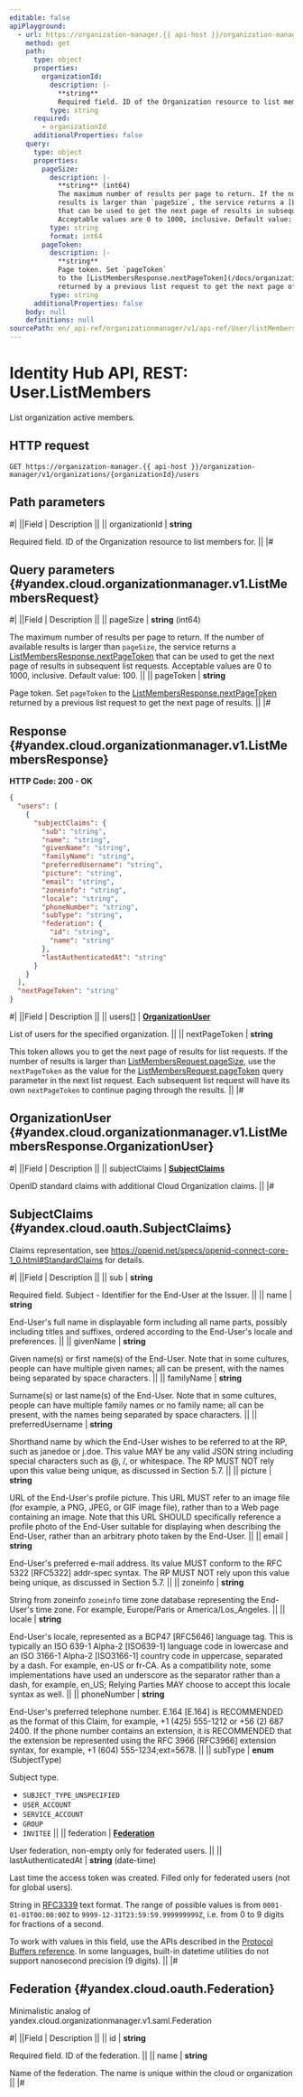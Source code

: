 ```yaml
---
editable: false
apiPlayground:
  - url: https://organization-manager.{{ api-host }}/organization-manager/v1/organizations/{organizationId}/users
    method: get
    path:
      type: object
      properties:
        organizationId:
          description: |-
            **string**
            Required field. ID of the Organization resource to list members for.
          type: string
      required:
        - organizationId
      additionalProperties: false
    query:
      type: object
      properties:
        pageSize:
          description: |-
            **string** (int64)
            The maximum number of results per page to return. If the number of available
            results is larger than `pageSize`, the service returns a [ListMembersResponse.nextPageToken](/docs/organization/api-ref/User/listMembers#yandex.cloud.organizationmanager.v1.ListMembersResponse)
            that can be used to get the next page of results in subsequent list requests.
            Acceptable values are 0 to 1000, inclusive. Default value: 100.
          type: string
          format: int64
        pageToken:
          description: |-
            **string**
            Page token. Set `pageToken`
            to the [ListMembersResponse.nextPageToken](/docs/organization/api-ref/User/listMembers#yandex.cloud.organizationmanager.v1.ListMembersResponse)
            returned by a previous list request to get the next page of results.
          type: string
      additionalProperties: false
    body: null
    definitions: null
sourcePath: en/_api-ref/organizationmanager/v1/api-ref/User/listMembers.md
---
```


# Identity Hub API, REST: User.ListMembers

List organization active members.

## HTTP request

```
GET https://organization-manager.{{ api-host }}/organization-manager/v1/organizations/{organizationId}/users
```

## Path parameters

#|
||Field | Description ||
|| organizationId | **string**

Required field. ID of the Organization resource to list members for. ||
|#

## Query parameters {#yandex.cloud.organizationmanager.v1.ListMembersRequest}

#|
||Field | Description ||
|| pageSize | **string** (int64)

The maximum number of results per page to return. If the number of available
results is larger than `pageSize`, the service returns a [ListMembersResponse.nextPageToken](#yandex.cloud.organizationmanager.v1.ListMembersResponse)
that can be used to get the next page of results in subsequent list requests.
Acceptable values are 0 to 1000, inclusive. Default value: 100. ||
|| pageToken | **string**

Page token. Set `pageToken`
to the [ListMembersResponse.nextPageToken](#yandex.cloud.organizationmanager.v1.ListMembersResponse)
returned by a previous list request to get the next page of results. ||
|#

## Response {#yandex.cloud.organizationmanager.v1.ListMembersResponse}

**HTTP Code: 200 - OK**

```json
{
  "users": [
    {
      "subjectClaims": {
        "sub": "string",
        "name": "string",
        "givenName": "string",
        "familyName": "string",
        "preferredUsername": "string",
        "picture": "string",
        "email": "string",
        "zoneinfo": "string",
        "locale": "string",
        "phoneNumber": "string",
        "subType": "string",
        "federation": {
          "id": "string",
          "name": "string"
        },
        "lastAuthenticatedAt": "string"
      }
    }
  ],
  "nextPageToken": "string"
}
```

#|
||Field | Description ||
|| users[] | **[OrganizationUser](#yandex.cloud.organizationmanager.v1.ListMembersResponse.OrganizationUser)**

List of users for the specified organization. ||
|| nextPageToken | **string**

This token allows you to get the next page of results for list requests. If the number of results
is larger than [ListMembersRequest.pageSize](#yandex.cloud.organizationmanager.v1.ListMembersRequest), use the `nextPageToken` as the value
for the [ListMembersRequest.pageToken](#yandex.cloud.organizationmanager.v1.ListMembersRequest) query parameter in the next list request.
Each subsequent list request will have its own `nextPageToken` to continue paging through the results. ||
|#

## OrganizationUser {#yandex.cloud.organizationmanager.v1.ListMembersResponse.OrganizationUser}

#|
||Field | Description ||
|| subjectClaims | **[SubjectClaims](#yandex.cloud.oauth.SubjectClaims)**

OpenID standard claims with additional Cloud Organization claims. ||
|#

## SubjectClaims {#yandex.cloud.oauth.SubjectClaims}

Claims representation, see https://openid.net/specs/openid-connect-core-1_0.html#StandardClaims for details.

#|
||Field | Description ||
|| sub | **string**

Required field. Subject - Identifier for the End-User at the Issuer. ||
|| name | **string**

End-User's full name in displayable form including all name parts, possibly including titles and suffixes, ordered according to the End-User's locale and preferences. ||
|| givenName | **string**

Given name(s) or first name(s) of the End-User. Note that in some cultures, people can have multiple given names; all can be present, with the names being separated by space characters. ||
|| familyName | **string**

Surname(s) or last name(s) of the End-User. Note that in some cultures, people can have multiple family names or no family name; all can be present, with the names being separated by space characters. ||
|| preferredUsername | **string**

Shorthand name by which the End-User wishes to be referred to at the RP, such as janedoe or j.doe.
This value MAY be any valid JSON string including special characters such as @, /, or whitespace. The RP MUST NOT rely upon this value being unique, as discussed in Section 5.7. ||
|| picture | **string**

URL of the End-User's profile picture. This URL MUST refer to an image file (for example, a PNG, JPEG, or GIF image file),
rather than to a Web page containing an image. Note that this URL SHOULD specifically reference a profile photo of the End-User suitable for displaying when describing the End-User, rather than an arbitrary photo taken by the End-User. ||
|| email | **string**

End-User's preferred e-mail address. Its value MUST conform to the RFC 5322 [RFC5322] addr-spec syntax.
The RP MUST NOT rely upon this value being unique, as discussed in Section 5.7. ||
|| zoneinfo | **string**

String from zoneinfo `zoneinfo` time zone database representing the End-User's time zone. For example, Europe/Paris or America/Los_Angeles. ||
|| locale | **string**

End-User's locale, represented as a BCP47 [RFC5646] language tag. This is typically an ISO 639-1 Alpha-2 [ISO639-1] language code in lowercase and an ISO 3166-1 Alpha-2 [ISO3166-1] country code in uppercase, separated by a dash.
For example, en-US or fr-CA. As a compatibility note, some implementations have used an underscore as the separator rather than a dash, for example, en_US; Relying Parties MAY choose to accept this locale syntax as well. ||
|| phoneNumber | **string**

End-User's preferred telephone number. E.164 [E.164] is RECOMMENDED as the format of this Claim, for example, +1 (425) 555-1212 or +56 (2) 687 2400.
If the phone number contains an extension, it is RECOMMENDED that the extension be represented using the RFC 3966 [RFC3966] extension syntax, for example, +1 (604) 555-1234;ext=5678. ||
|| subType | **enum** (SubjectType)

Subject type.

- `SUBJECT_TYPE_UNSPECIFIED`
- `USER_ACCOUNT`
- `SERVICE_ACCOUNT`
- `GROUP`
- `INVITEE` ||
|| federation | **[Federation](#yandex.cloud.oauth.Federation)**

User federation, non-empty only for federated users. ||
|| lastAuthenticatedAt | **string** (date-time)

Last time the access token was created. Filled only for federated users (not for global users).

String in [RFC3339](https://www.ietf.org/rfc/rfc3339.txt) text format. The range of possible values is from
`0001-01-01T00:00:00Z` to `9999-12-31T23:59:59.999999999Z`, i.e. from 0 to 9 digits for fractions of a second.

To work with values in this field, use the APIs described in the
[Protocol Buffers reference](https://developers.google.com/protocol-buffers/docs/reference/overview).
In some languages, built-in datetime utilities do not support nanosecond precision (9 digits). ||
|#

## Federation {#yandex.cloud.oauth.Federation}

Minimalistic analog of yandex.cloud.organizationmanager.v1.saml.Federation

#|
||Field | Description ||
|| id | **string**

Required field. ID of the federation. ||
|| name | **string**

Name of the federation. The name is unique within the cloud or organization ||
|#